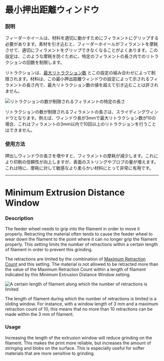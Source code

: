 最小押出距離ウィンドウ
====
### **説明**
フィーダーホイールは、材料を適切に動かすためにフィラメントにグリップする必要があります。素材を引き込むと、フィーダーホイールがフィラメントを摩耗させて、適切にフィラメントをグリップできなくなることがよくあります。この設定は、このような摩耗を防ぐために、特定のフィラメントの長さ内でのリトラクションの回数を制限します。

リトラクションは、[最大リトラクション数](retraction_count_max.md) とこの設定の組み合わせによって制限されます。材料は、この最小押出距離ウィンドウの設定によって示されるフィラメントの長さ内で、最大リトラクション数の値を超えて引き込むことは許されません。

![リトラクションの数が制限されるフィラメントの特定の長さ](../images/retraction_count_max.svg)

リトラクションの数が制限されるフィラメントの長さは、スライディングウィンドウとなります。例えば、ウィンドウ長が3mmで最大リトラクション数が10の場合、これはフィラメントの3mm以内で10回以上のリトラクションを行うことはできません。

### **使用方法**
押出しウィンドウの長さを増やすと、フィラメントの摩耗が減少します。これにより印刷の信頼性が向上しますが、表面のストリングやブロブの量が増えます。これは特に、摩耗に対して敏感なより柔らかい材料にとって非常に有用です。

---

Minimum Extrusion Distance Window
====
### **Description**
The feeder wheel needs to grip into the filament in order to move it properly. Retracting the material often tends to cause the feeder wheel to wear down the filament to the point where it can no longer grip the filament properly. This setting limits the number of retractions within a certain length of filament in order to prevent this grinding.

The retractions are limited by the combination of [Maximum Retraction Count](retraction_count_max.md) and this setting. The material is not allowed to be retracted more than the value of the Maximum Retraction Count within a length of filament indicated by this Minimum Extrusion Distance Window setting.

![A certain length of filament along which the number of retractions is limited](../images/retraction_count_max.svg)

The length of filament during which the number of retractions is limited is a sliding window. For instance, with a window length of 3 mm and a maximum retraction count of 10, this means that no more than 10 retractions can be made within the 3 mm of filament.

### **Usage**
Increasing the length of the extrusion window will reduce grinding on the filament. This makes the print more reliable, but increases the amount of stringing and blobs on the surface. This is especially useful for softer materials that are more sensitive to grinding.